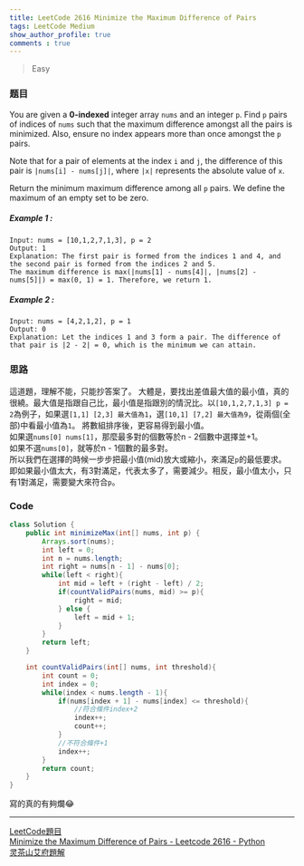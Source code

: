 ```yaml
---
title: LeetCode 2616 Minimize the Maximum Difference of Pairs
tags: LeetCode Medium
show_author_profile: true
comments : true
---
```

> Easy

### 题目
You are given a **0-indexed** integer array `nums` and an integer `p`. Find `p` pairs of indices of `nums` such that the maximum difference amongst all the pairs is minimized. Also, ensure no index appears more than once amongst the `p` pairs.

Note that for a pair of elements at the index `i` and `j`, the difference of this pair is `|nums[i] - nums[j]|`, where `|x|` represents the absolute value of `x`.

Return the minimum maximum difference among all `p` pairs. We define the maximum of an empty set to be zero.
##### Example 1 :
```
Input: nums = [10,1,2,7,1,3], p = 2
Output: 1
Explanation: The first pair is formed from the indices 1 and 4, and the second pair is formed from the indices 2 and 5. 
The maximum difference is max(|nums[1] - nums[4]|, |nums[2] - nums[5]|) = max(0, 1) = 1. Therefore, we return 1.
```

##### Example 2 :
```
Input: nums = [4,2,1,2], p = 1
Output: 0
Explanation: Let the indices 1 and 3 form a pair. The difference of that pair is |2 - 2| = 0, which is the minimum we can attain.
```

### 思路
這道題，理解不能，只能抄答案了。
大體是，要找出差值最大值的最小值，真的很繞。最大值是指跟自己比，最小值是指跟別的情況比。以`[10,1,2,7,1,3] p = 2`為例子，如果選`[1,1] [2,3] 最大值為1`，選`[10,1] [7,2] 最大值為9`，從兩個(全部)中看最小值為`1`。
將數組排序後，更容易得到最小值。  
如果選`nums[0] nums[1]`，那麼最多對的個數等於n - 2個數中選擇並+1。  
如果不選`nums[0]`，就等於n - 1個數的最多對。  
所以我們在選擇的時候一步步把最小值(mid)放大或縮小，來滿足`p`的最低要求。  
即如果最小值太大，有3對滿足，代表太多了，需要減少。相反，最小值太小，只有1對滿足，需要變大來符合`p`。  



### Code
```java
class Solution {
    public int minimizeMax(int[] nums, int p) {
        Arrays.sort(nums);
        int left = 0;
        int n = nums.length;
        int right = nums[n - 1] - nums[0];
        while(left < right){
            int mid = left + (right - left) / 2;
            if(countValidPairs(nums, mid) >= p){
                right = mid;
            } else {
                left = mid + 1;
            }
        }
        return left;
    }

    int countValidPairs(int[] nums, int threshold){
        int count = 0;
        int index = 0;
        while(index < nums.length - 1){
            if(nums[index + 1] - nums[index] <= threshold){
                //符合條件index+2
                index++;
                count++;
            }
            //不符合條件+1
            index++;
        }
        return count;
    }
}
```

寫的真的有夠爛:joy:

*** 
[LeetCode題目](https://leetcode.com/problems/minimize-the-maximum-difference-of-pairs/)  
[Minimize the Maximum Difference of Pairs - Leetcode 2616 - Python](https://www.youtube.com/watch?v=lf1Pxg7IrzQ)  
[灵茶山艾府題解](https://leetcode.cn/problems/minimize-the-maximum-difference-of-pairs/solutions/2216315/er-fen-da-an-tan-xin-by-endlesscheng-dlxv/)


